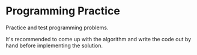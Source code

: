 # Programming Practice

Practice and test programming problems.

It's recommended to come up with the algorithm and write the code out by hand before implementing the solution.
